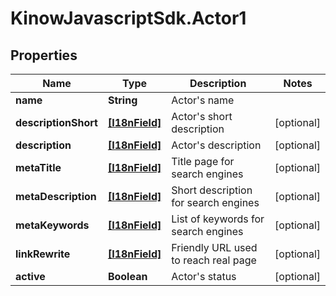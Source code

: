 # KinowJavascriptSdk.Actor1

## Properties
Name | Type | Description | Notes
------------ | ------------- | ------------- | -------------
**name** | **String** | Actor&#39;s name | 
**descriptionShort** | [**[I18nField]**](I18nField.md) | Actor&#39;s short description | [optional] 
**description** | [**[I18nField]**](I18nField.md) | Actor&#39;s description | [optional] 
**metaTitle** | [**[I18nField]**](I18nField.md) | Title page for search engines | [optional] 
**metaDescription** | [**[I18nField]**](I18nField.md) | Short description for search engines | [optional] 
**metaKeywords** | [**[I18nField]**](I18nField.md) | List of keywords for search engines | [optional] 
**linkRewrite** | [**[I18nField]**](I18nField.md) | Friendly URL used to reach real page | [optional] 
**active** | **Boolean** | Actor&#39;s status | [optional] 


